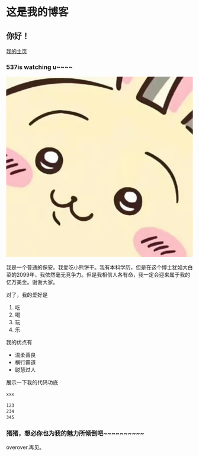 # 这是我的博客
## 你好！

[我的主页](https://github.com/VanessaCaii)

### 537is watching u~~~~
![这是一只乌萨奇](1.png)


我是一个普通的保安。我爱吃小熊饼干。我有本科学历，但是在这个博士犹如大白菜的2099年，我依然毫无竞争力。但是我相信人各有命，我一定会迎来属于我的亿万美金。谢谢大家。


对了，我的爱好是

1. 吃
2. 喝
3. 玩
4. 乐

我的优点有

* 温柔善良
* 横行霸道
* 聪慧过人

展示一下我的代码功底

```
xxx
```

```
123
234
345
```

### 猪猪，想必你也为我的魅力所倾倒吧~~~~~~~~~~
overover.再见。